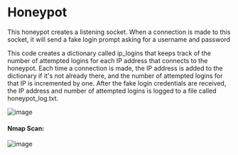 # Honeypot
This honeypot creates a listening socket. When a connection is made to this socket, it will send a fake login prompt asking for a username and password

This code creates a dictionary called ip_logins that keeps track of the number of attempted logins for each IP address that connects to the honeypot. Each time a connection is made, the IP address is added to the dictionary if it's not already there, and the number of attempted logins for that IP is incremented by one. After the fake login credentials are received, the IP address and number of attempted logins is logged to a file called honeypot_log.txt.

![image](https://user-images.githubusercontent.com/19478700/214123183-82346faf-0917-48a4-8707-9f52885a816b.png)

#### Nmap Scan:
![image](https://user-images.githubusercontent.com/19478700/214123709-662c07ad-0c45-4ece-9894-9ce111e63630.png)
